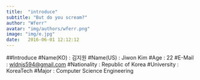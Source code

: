 ```yaml
---
title:  "introduce"
subtitle: "But do you scream?"
author: "Wferr"
avatar: "img/authors/wferr.png"
image: "img/e.jpg"
date:   2016-06-01 12:12:12
---
```


##Introduce
#Name(KO) : 김지원
#Name(US) : Jiwon Kim
#Age : 22
#E-Mail : wldnjs594@gmail.com
#Nationality : Republic of Korea
#University : KoreaTech
#Major : Computer Science Engineering



